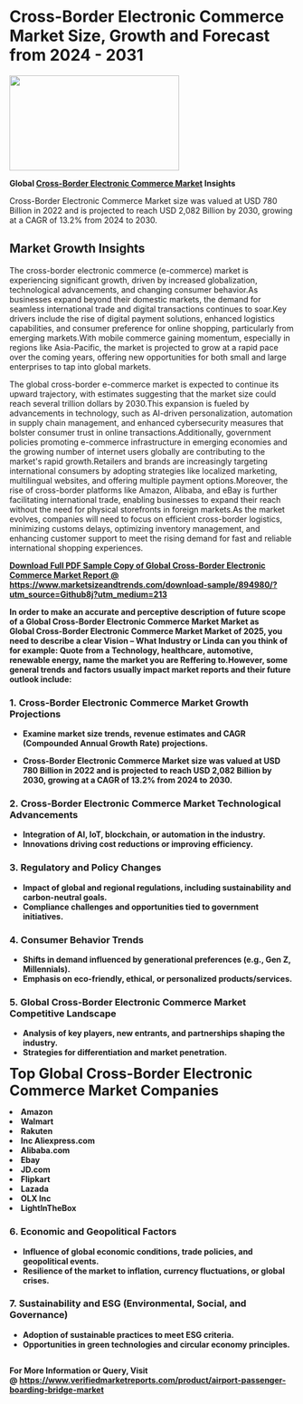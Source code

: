 <H1>Cross-Border Electronic Commerce Market Size, Growth and Forecast from 2024 - 2031</H1><img class="aligncenter size-medium wp-image-584254" src="https://thirdeyenews.in/wp-content/uploads/2024/09/Global-Market-Research-300x168.jpeg" alt="" width="300" height="168" /><p><strong>Global&nbsp;<a href="https://www.marketsizeandtrends.com/download-sample/894980/?utm_source=Github8j?utm_medium=213">Cross-Border Electronic Commerce Market</a> Insights</strong></p><p>Cross-Border Electronic Commerce Market size was valued at USD 780 Billion in 2022 and is projected to reach USD 2,082 Billion by 2030, growing at a CAGR of 13.2% from 2024 to 2030.</p><p><h2>Market Growth Insights</h2> <p>The cross-border electronic commerce (e-commerce) market is experiencing significant growth, driven by increased globalization, technological advancements, and changing consumer behavior.As businesses expand beyond their domestic markets, the demand for seamless international trade and digital transactions continues to soar.Key drivers include the rise of digital payment solutions, enhanced logistics capabilities, and consumer preference for online shopping, particularly from emerging markets.With mobile commerce gaining momentum, especially in regions like Asia-Pacific, the market is projected to grow at a rapid pace over the coming years, offering new opportunities for both small and large enterprises to tap into global markets.</p> <p><strong><a href="#"></a></strong></p> <p>The global cross-border e-commerce market is expected to continue its upward trajectory, with estimates suggesting that the market size could reach several trillion dollars by 2030.This expansion is fueled by advancements in technology, such as AI-driven personalization, automation in supply chain management, and enhanced cybersecurity measures that bolster consumer trust in online transactions.Additionally, government policies promoting e-commerce infrastructure in emerging economies and the growing number of internet users globally are contributing to the market's rapid growth.Retailers and brands are increasingly targeting international consumers by adopting strategies like localized marketing, multilingual websites, and offering multiple payment options.Moreover, the rise of cross-border platforms like Amazon, Alibaba, and eBay is further facilitating international trade, enabling businesses to expand their reach without the need for physical storefronts in foreign markets.As the market evolves, companies will need to focus on efficient cross-border logistics, minimizing customs delays, optimizing inventory management, and enhancing customer support to meet the rising demand for fast and reliable international shopping experiences.</p> <p><strong><a href="#"></p><p><span class=""><strong>Download Full PDF Sample Copy of Global Cross-Border Electronic Commerce Market Report</strong> @ <a href="https://www.marketsizeandtrends.com/download-sample/894980/?utm_source=Github8j?utm_medium=213" target="_blank">https://www.marketsizeandtrends.com/download-sample/894980/?utm_source=Github8j?utm_medium=213</a></span></p><p>In order to make an accurate and perceptive description of future scope of a Global&nbsp;Cross-Border Electronic Commerce Market Market as Global&nbsp;Cross-Border Electronic Commerce Market Market of 2025, you need to describe a clear Vision &ndash; What Industry or Linda can you think of for example: Quote from a Technology, healthcare, automotive, renewable energy, name the market you are Reffering to.However, some general trends and factors usually impact market reports and their future outlook include:</p><h3>1.&nbsp;<strong>Cross-Border Electronic Commerce Market Growth Projections</strong></h3><ul><li>Examine market size trends, revenue estimates and CAGR (Compounded Annual Growth Rate) projections.</li><li><p>Cross-Border Electronic Commerce Market size was valued at USD 780 Billion in 2022 and is projected to reach USD 2,082 Billion by 2030, growing at a CAGR of 13.2% from 2024 to 2030.</p></li></ul><h3>2.&nbsp;<strong>Cross-Border Electronic Commerce Market Technological Advancements</strong></h3><ul><li>Integration of AI, IoT, blockchain, or automation in the industry.</li><li>Innovations driving cost reductions or improving efficiency.</li></ul><h3>3.&nbsp;<strong>Regulatory and Policy Changes</strong></h3><ul><li>Impact of global and regional regulations, including sustainability and carbon-neutral goals.</li><li>Compliance challenges and opportunities tied to government initiatives.</li></ul><h3>4.&nbsp;<strong>Consumer Behavior Trends</strong></h3><ul><li>Shifts in demand influenced by generational preferences (e.g., Gen Z, Millennials).</li><li>Emphasis on eco-friendly, ethical, or personalized products/services.</li></ul><h3>5.&nbsp;<strong>Global Cross-Border Electronic Commerce Market Competitive Landscape</strong></h3><ul><li>Analysis of key players, new entrants, and partnerships shaping the industry.</li><li>Strategies for differentiation and market penetration.</li></ul><p data-pm-slice="1 1 []"><span style="color: inherit; font-family: inherit; font-size: 25px;">Top Global Cross-Border Electronic Commerce Market Companies</span></p><div class="" data-test-id=""><p><li>Amazon</li><li> Walmart</li><li> Rakuten</li><li> Inc Aliexpress.com</li><li> Alibaba.com</li><li> Ebay</li><li> JD.com</li><li> Flipkart</li><li> Lazada</li><li> OLX Inc</li><li> LightInTheBox</li></p></div><h3>6.&nbsp;<strong>Economic and Geopolitical Factors</strong></h3><ul><li>Influence of global economic conditions, trade policies, and geopolitical events.</li><li>Resilience of the market to inflation, currency fluctuations, or global crises.</li></ul><h3>7.&nbsp;<strong>Sustainability and ESG (Environmental, Social, and Governance)</strong></h3><ul><li>Adoption of sustainable practices to meet ESG criteria.</li><li>Opportunities in green technologies and circular economy principles.</li></ul><h2><strong style="font-size: 14px;">For More Information or Query, Visit @&nbsp;</strong><a style="background-color: #ffffff; font-size: 14px;" href="https://www.marketsizeandtrends.com/report/cross-border-electronic-commerce-market-/" target="_blank">https://www.verifiedmarketreports.com/product/airport-passenger-boarding-bridge-market</a></h2>